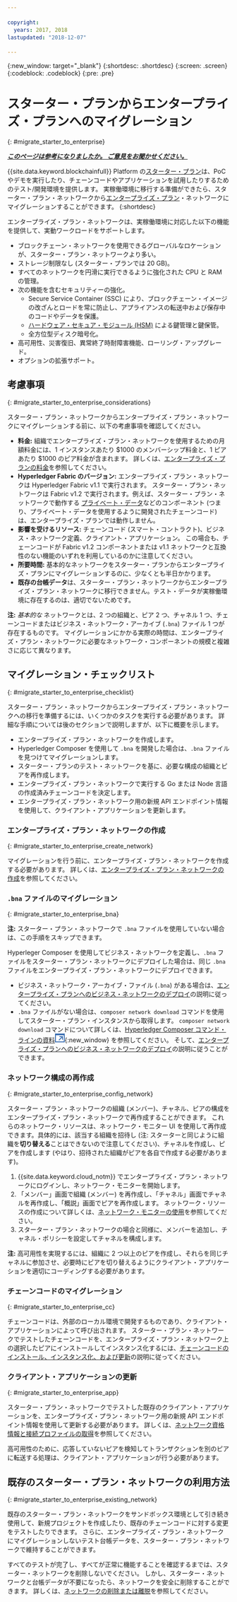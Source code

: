 ```yaml
---

copyright:
  years: 2017, 2018
lastupdated: "2018-12-07"

---
```


{:new_window: target="_blank"}
{:shortdesc: .shortdesc}
{:screen: .screen}
{:codeblock: .codeblock}
{:pre: .pre}

# スターター・プランからエンタープライズ・プランへのマイグレーション
{: #migrate_starter_to_enterprise}


***[このページは参考になりましたか。 ご意見をお聞かせください。](https://www.surveygizmo.com/s3/4501493/IBM-Blockchain-Documentation)***


{{site.data.keyword.blockchainfull}} Platform の[スターター・プラン](../starter_plan.html)は、PoC やデモを実行したり、チェーンコードやアプリケーションを試用したりするためのテスト/開発環境を提供します。 実稼働環境に移行する準備ができたら、スターター・プラン・ネットワークから[エンタープライズ・プラン](../enterprise_plan.html)・ネットワークにマイグレーションすることができます。
{:shortdesc}

エンタープライズ・プラン・ネットワークは、実稼働環境に対応した以下の機能を提供して、実動ワークロードをサポートします。

- ブロックチェーン・ネットワークを使用できるグローバルなロケーションが、スターター・プラン・ネットワークより多い。
- ストレージ制限なし (スターター・プランでは 20 GB)。
- すべてのネットワークを円滑に実行できるように強化された CPU と RAM の管理。
- 次の機能を含むセキュリティーの強化。
  - Secure Service Container (SSC) により、ブロックチェーン・イメージの改ざんとロードを常に防止し、アプライアンスの転送中および保存中のコードやデータを保護。
  - [ハードウェア・セキュア・モジュール (HSM)](../glossary.html#hsm) による鍵管理と鍵保管。
  - 全方位型ディスク暗号化。
- 高可用性、災害復旧、異常終了時耐障害機能、ローリング・アップグレード。
- オプションの拡張サポート。

## 考慮事項
{: #migrate_starter_to_enterprise_considerations}

スターター・プラン・ネットワークからエンタープライズ・プラン・ネットワークにマイグレーションする前に、以下の考慮事項を確認してください。

- **料金:** 組織でエンタープライズ・プラン・ネットワークを使用するための月額料金には、1 インスタンスあたり $1000 のメンバーシップ料金と、1 ピアあたり $1000 のピア料金が含まれます。 詳しくは、[エンタープライズ・プランの料金](pricing.html#enterprise-plan-pricing)を参照してください。
- **Hyperledger Fabric のバージョン:** エンタープライズ・プラン・ネットワークは Hyperledger Fabric v1.1 で実行されます。 スターター・プラン・ネットワークは Fabric v1.2 で実行されます。例えば、スターター・プラン・ネットワークで動作する [プライベート・データ](https://hyperledger-fabric.readthedocs.io/en/release-1.2/private-data/private-data.html)などのコンポーネント (つまり、プライベート・データを使用するように開発されたチェーンコード) は、エンタープライズ・プランでは動作しません。
- **影響を受けるリソース:** チェーンコード (スマート・コントラクト)、ビジネス・ネットワーク定義、クライアント・アプリケーション。 この場合も、チェーンコードが Fabric v1.2 コンポーネントまたは v1.1 ネットワークと互換性のない機能のいずれを利用しているのかに注意してください。
- **所要時間:** 基本的なネットワークをスターター・プランからエンタープライズ・プランにマイグレーションするのに、少なくとも半日かかります。
- **既存の台帳データ**は、スターター・プラン・ネットワークからエンタープライズ・プラン・ネットワークに移行できません。テスト・データが実稼働環境に存在するのは、適切でないためです。

**注:** *基本的な* ネットワークとは、2 つの組織と、ピア 2 つ、チャネル 1 つ、チェーンコードまたはビジネス・ネットワーク・アーカイブ (`.bna`) ファイル 1 つが存在するものです。 マイグレーションにかかる実際の時間は、エンタープライズ・プラン・ネットワークに必要なネットワーク・コンポーネントの規模と複雑さに応じて異なります。

## マイグレーション・チェックリスト
{: #migrate_starter_to_enterprise_checklist}

スターター・プラン・ネットワークからエンタープライズ・プラン・ネットワークへの移行を準備するには、いくつかのタスクを実行する必要があります。 詳細な手順については後のセクションで説明しますが、以下に概要を示します。

- エンタープライズ・プラン・ネットワークを作成します。
- Hyperledger Composer を使用して `.bna` を開発した場合は、`.bna` ファイルを見つけてマイグレーションします。
- スターター・プランのテスト・ネットワークを基に、必要な構成の組織とピアを再作成します。
- エンタープライズ・プラン・ネットワークで実行する Go または Node 言語の作成済みチェーンコードを決定します。
- エンタープライズ・プラン・ネットワーク用の新規 API エンドポイント情報を使用して、クライアント・アプリケーションを更新します。

### エンタープライズ・プラン・ネットワークの作成
{: #migrate_starter_to_enterprise_create_network}

マイグレーションを行う前に、エンタープライズ・プラン・ネットワークを作成する必要があります。 詳しくは、[エンタープライズ・プラン・ネットワークの作成](../get_start.html#creating-a-network)を参照してください。

### `.bna` ファイルのマイグレーション
{: #migrate_starter_to_enterprise_bna}

**注:** スターター・プラン・ネットワークで `.bna` ファイルを使用していない場合は、この手順をスキップできます。

Hyperleger Composer を使用してビジネス・ネットワークを定義し、`.bna` ファイルをスターター・プラン・ネットワークにデプロイした場合は、同じ `.bna` ファイルをエンタープライズ・プラン・ネットワークにデプロイできます。

- ビジネス・ネットワーク・アーカイブ・ファイル (`.bna`) がある場合は、[エンタープライズ・プランへのビジネス・ネットワークのデプロイ](../develop_enterprise.html)の説明に従ってください。
- `.bna` ファイルがない場合は、`composer network download` コマンドを使用してスターター・プラン・インスタンスから取得します。 `composer network download` コマンドについて詳しくは、[Hyperledger Composer コマンド・ラインの資料![「外部リンク」アイコン](../images/external_link.svg "「外部リンク」アイコン")](https://hyperledger.github.io/composer/latest/reference/commands){:new_window} を参照してください。 そして、[エンタープライズ・プランへのビジネス・ネットワークのデプロイ](../develop_enterprise.html)の説明に従うことができます。

### ネットワーク構成の再作成
{: #migrate_starter_to_enterprise_config_network}

スターター・プラン・ネットワークの組織 (メンバー)、チャネル、ピアの構成をエンタープライズ・プラン・ネットワークで再作成することができます。 これらのネットワーク・リソースは、ネットワーク・モニター UI を使用して再作成できます。具体的には、該当する組織を招待し (注: スターターと同じように組織を**切り替える**ことはできないので注意してください)、チャネルを作成し、ピアを作成します (やはり、招待された組織がピアを各自で作成する必要があります)。

1. {{site.data.keyword.cloud_notm}} でエンタープライズ・プラン・ネットワークにログインし、ネットワーク・モニターを開始します。
2. 「メンバー」画面で組織 (メンバー) を再作成し、「チャネル」画面でチャネルを再作成し、「概説」画面でピアを再作成します。 ネットワーク・リソースの作成について詳しくは、[ネットワーク・モニターの使用](../v10_dashboard.html#overview)を参照してください。
3. スターター・プラン・ネットワークの場合と同様に、メンバーを追加し、チャネル・ポリシーを設定してチャネルを構成します。

**注:** 高可用性を実現するには、組織に 2 つ以上のピアを作成し、それらを同じチャネルに参加させ、必要時にピアを切り替えるようにクライアント・アプリケーションを適切にコーディングする必要があります。

### チェーンコードのマイグレーション
{: #migrate_starter_to_enterprise_cc}

チェーンコードは、外部のローカル環境で開発するものであり、クライアント・アプリケーションによって呼び出されます。 スターター・プラン・ネットワークでテストしたチェーンコードを、エンタープライズ・プラン・ネットワーク上の選択したピアにインストールしてインスタンス化するには、[チェーンコードのインストール、インスタンス化、および更新](./install_instantiate_chaincode.html#installchaincode)の説明に従ってください。

### クライアント・アプリケーションの更新
{: #migrate_starter_to_enterprise_app}

スターター・プラン・ネットワークでテストした既存のクライアント・アプリケーションを、エンタープライズ・プラン・ネットワーク用の新規 API エンドポイント情報を使用して更新する必要があります。 詳しくは、[ネットワーク資格情報と接続プロファイルの取得](../get_start.html#retrieving-network-credentials-and-connection-profile)を参照してください。

高可用性のために、応答していないピアを検知してトランザクションを別のピアに転送する処理は、クライアント・アプリケーションが行う必要があります。

## 既存のスターター・プラン・ネットワークの利用方法
{: #migrate_starter_to_enterprise_existing_network}

既存のスターター・プラン・ネットワークをサンドボックス環境として引き続き使用して、新規プロジェクトを作成したり、既存のチェーンコードに対する変更をテストしたりできます。 さらに、エンタープライズ・プラン・ネットワークにマイグレーションしないテスト台帳データを、スターター・プラン・ネットワークで維持することができます。

すべてのテストが完了し、すべてが正常に機能することを確認するまでは、スターター・ネットワークを削除しないでください。 しかし、スターター・ネットワークと台帳データが不要になったら、ネットワークを安全に削除することができます。 詳しくは、[ネットワークの削除または離脱](../get_start_starter_plan.html#deleting-or-leaving-a-network)を参照してください。
